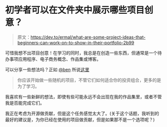 # 初学者可以在文件夹中展示哪些项目创意？

> 原文：<https://dev.to/ermal/what-are-some-project-ideas-that-beginners-can-work-on-to-show-in-their-portfolio-2b99>

可惜我想不出项目创意！在学习的同时，我总是在创造一些东西，但通常是一个待办事项应用程序、电子商务概念、作品集或博客。

可以分享一些想法吗？正如 [@ben](https://dev.to/ben) 所说[这里](https://dev.to/ermal/is-it-possible-to-get-a-web-development-job-if-i-have-a-6-year-gap-2kjd)

> 你应该开始做一些随机的项目，不管它们如何适合你的投资组合，更多的是为了学习。

我喜欢有一些新鲜的想法，即使有些可能永远不会出现在我的作品集里，或者不管我是否能完成它们。

我正在考虑为开源做贡献，但是这个任务感觉太大了。(关于这个话题，我听到的最好的建议是，为你已经在使用的项目做贡献，但是如果那不是一个选项呢？)